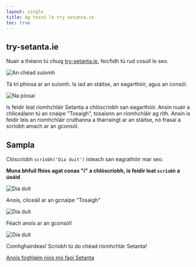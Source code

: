 ```yaml
---
layout: single
title: Ag tosnú le try-setanta.ie
toc: true
---
```


## try-setanta.ie

Nuair a théann tú chuig [try-setanta.ie](https://try-setanta.ie), feicfidh tú rud cosúil le seo.

![An chéad suíomh](/assets/images/teagaisc/teagaisc01.png)

Tá trí phíosa ar an suíomh. Is iad an stáitse, an eagarthóir, agus an consól.

![Na píosaí](/assets/images/teagaisc/teagaisc02.png)

Is feidir leat ríomhchláir Setanta a chlóscríobh san eagarthóir. Ansin nuair a chliceálann tú an cnaipe "Tosaigh", tosaíonn an ríomhchláir ag rith. Ansin is feidir leis an ríomhchláir cruthanna a tharraingt ar an stáitse, nó frasaí a scríobh amach ar an gconsól.

## Sampla

Clóscríobh `scríobh('Dia duit')` isteach san eagrathóir mar seo.

**Muna bhfuil fhios agat conas "í" a chlóscríobh, is feidir leat `scriobh` a úsáid**

![Dia duit](/assets/images/teagaisc/teagaisc03.png)

Anois, cliceáil ar an gcnaipe "Tosaigh"

![Dia duit](/assets/images/teagaisc/teagaisc04.png)

Féach anois ar an gconsól!

![Dia duit](/assets/images/teagaisc/teagaisc05.png)

Comhghairdeas! Scríobh tú do chéad ríomhchlár Setanta!

[Anois foghlaim níos mó faoi Setanta](/gaeilge/03-teagaisc)
